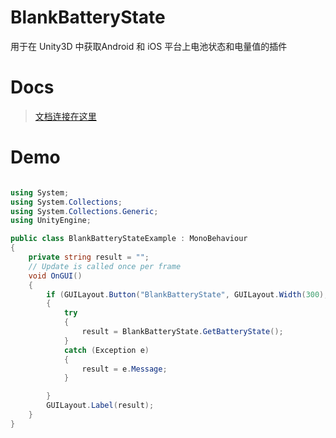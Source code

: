 # BlankBatteryState

用于在 Unity3D 中获取Android 和 iOS 平台上电池状态和电量值的插件

# Docs
> [文档连接在这里](https://blog.alianhome.com/BlankBatteryState)

# Demo 

```csharp

using System;
using System.Collections;
using System.Collections.Generic;
using UnityEngine;

public class BlankBatteryStateExample : MonoBehaviour
{
    private string result = "";
    // Update is called once per frame
    void OnGUI()
    {
        if (GUILayout.Button("BlankBatteryState", GUILayout.Width(300), GUILayout.Height(200)))
        {
            try
            {
                result = BlankBatteryState.GetBatteryState();
            }
            catch (Exception e)
            {
                result = e.Message;
            }

        }
        GUILayout.Label(result);
    }
}

```
